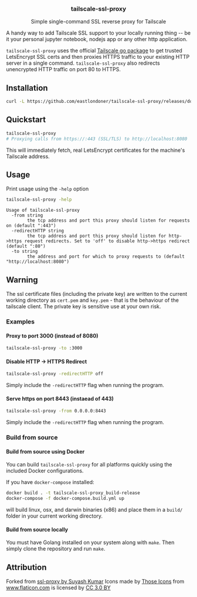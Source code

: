 <p align="center">
  <h3 align="center">tailscale-ssl-proxy</h3>
  <p align="center">Simple single-command SSL reverse proxy for Tailscale<p>
</p>

A handy way to add Tailscale SSL support to your locally running thing -- be it your personal jupyter notebook, nodejs app or any other http application. 

`tailscale-ssl-proxy` uses the official <a href="https://pkg.go.dev/tailscale.com">Tailscale go package</a> to get trusted LetsEncrypt SSL certs and then proxies HTTPS traffic to your existing HTTP server in a single command. `tailscale-ssl-proxy` also redirects unencrypted HTTP traffic on port 80 to HTTPS.

## Installation

```sh
curl -L https://github.com/eastlondoner/tailscale-ssl-proxy/releases/download/latest/install-tailscale-ssl-proxy.sh | sh -s
```

## Quickstart

```sh
tailscale-ssl-proxy
# Proxying calls from https://:443 (SSL/TLS) to http://localhost:8080
```
This will immediately fetch, real LetsEncrypt certificates for the machine's Tailscale address.

## Usage

Print usage using the `-help` option

```sh
tailscale-ssl-proxy -help
```

```
Usage of tailscale-ssl-proxy
  -from string
    	the tcp address and port this proxy should listen for requests on (default ":443")
  -redirectHTTP string
    	the tcp address and port this proxy should listen for http->https request redirects. Set to 'off' to disable http->https redirect (default ":80")
  -to string
    	the address and port for which to proxy requests to (default "http://localhost:8080")
```

## Warning

The ssl certificate files (including the private key) are written to the current working directory as `cert.pem` and `key.pem` - that is the behaviour of the tailscale client. The private key is sensitive use at your own risk.

### Examples

#### Proxy to port 3000 (instead of 8080)

```sh
tailscale-ssl-proxy -to :3000
```

#### Disable HTTP -> HTTPS Redirect

```sh
tailscale-ssl-proxy -redirectHTTP off
```
Simply include the `-redirectHTTP` flag when running the program.

#### Serve https on port 8443 (instaead of 443)

```sh
tailscale-ssl-proxy -from 0.0.0.0:8443
```
Simply include the `-redirectHTTP` flag when running the program.

### Build from source 
#### Build from source using Docker
You can build `tailscale-ssl-proxy` for all platforms quickly using the included Docker configurations.

If you have `docker-compose` installed:
```sh
docker build . -t tailscale-ssl-proxy_build-release
docker-compose -f docker-compose.build.yml up
```
will build linux, osx, and darwin binaries (x86) and place them in a `build/` folder in your current working directory.

#### Build from source locally
You must have Golang installed on your system along with `make`. Then simply clone the repository and run `make`. 

## Attribution
Forked from <a href="https://github.com/suyashkumar/ssl-proxy">ssl-proxy by Suyash Kumar</a>
Icons made by <a href="https://www.flaticon.com/authors/those-icons" title="Those Icons">Those Icons</a> from <a href="https://www.flaticon.com/" title="Flaticon">www.flaticon.com</a> is licensed by <a href="http://creativecommons.org/licenses/by/3.0/" title="Creative Commons BY 3.0" target="_blank">CC 3.0 BY</a>
